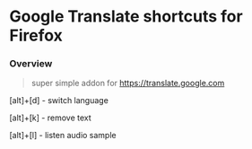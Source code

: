 # Google Translate shortcuts for Firefox

### Overview
> super simple addon for https://translate.google.com

[alt]+[d] - switch language 

[alt]+[k] - remove text

[alt]+[l] - listen audio sample
